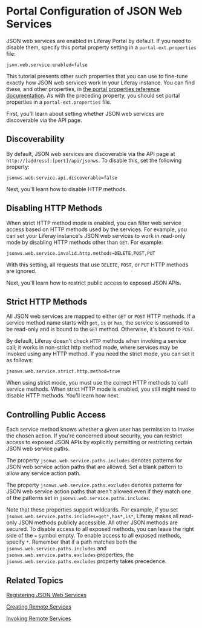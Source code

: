 # Portal Configuration of JSON Web Services [](id=portal-configuration-of-json-web-services)

JSON web services are enabled in Liferay Portal by default. If you need to
disable them, specify this portal property setting in a `portal-ext.properties` 
file: 

    json.web.service.enabled=false

This tutorial presents other such properties that you can use to fine-tune 
exactly how JSON web services work in your Liferay instance. You can find these, 
and other properties, in 
[the portal properties reference documentation](http://docs.liferay.com/portal/7.0/propertiesdoc/portal.properties.html). 
As with the preceding property, you should set portal properties in a 
`portal-ext.properties` file. 

First, you'll learn about setting whether JSON web services are discoverable via 
the API page. 

## Discoverability [](id=discoverability)

By default, JSON web services are discoverable via the API page at 
`http://[address]:[port]/api/jsonws`. To disable this, set the following 
property: 

    jsonws.web.service.api.discoverable=false

Next, you'll learn how to disable HTTP methods. 

## Disabling HTTP Methods [](id=disabling-http-methods)

When strict HTTP method mode is enabled, you can filter web service access based
on HTTP methods used by the services. For example, you can set your Liferay 
instance's JSON web services to work in read-only mode by disabling HTTP methods 
other than `GET`. For example: 

    jsonws.web.service.invalid.http.methods=DELETE,POST,PUT

With this setting, all requests that use `DELETE`, `POST`, or `PUT` HTTP methods 
are ignored. 

Next, you'll learn how to restrict public access to exposed JSON APIs. 

## Strict HTTP Methods [](id=strict-http-methods)

All JSON web services are mapped to either `GET` or `POST` HTTP methods. If a
service method name starts with `get`, `is` or `has`, the service is assumed to
be read-only and is bound to the `GET` method. Otherwise, it's bound to `POST`. 

By default, Liferay doesn't check `HTTP` methods when invoking a service
call; it works in non-strict http method mode, where services may be invoked
using any HTTP method. If you need the strict mode, you can set it as follows: 

    jsonws.web.service.strict.http.method=true

When using strict mode, you must use the correct HTTP methods to calll service 
methods. When strict HTTP mode is enabled, you still might need to disable HTTP
methods. You'll learn how next. 

## Controlling Public Access [](id=controlling-public-access)

Each service method knows whether a given user has permission to invoke the 
chosen action. If you're concerned about security, you can restrict access
to exposed JSON APIs by explicitly permitting or restricting certain JSON web
service paths. 

The property `jsonws.web.service.paths.includes` denotes patterns for JSON web
service action paths that are allowed. Set a blank pattern to allow any service
action path. 

The property `jsonws.web.service.paths.excludes` denotes patterns for JSON web 
service action paths that aren't allowed even if they match one of the patterns 
set in `jsonws.web.service.paths.includes`. 

Note that these properties support wildcards. For example, if you set 
`jsonws.web.service.paths.includes=get*,has*,is*`, Liferay makes all read-only 
JSON methods publicly accessible. All other JSON methods are secured. To disable 
access to all exposed methods, you can leave the right side of the `=` symbol 
empty. To enable access to all exposed methods, specify `*`. Remember that if a 
path matches both the `jsonws.web.service.paths.includes` and 
`jsonws.web.service.paths.excludes` properties, the 
`jsonws.web.service.paths.excludes` property takes precedence. 

## Related Topics [](id=related-topics)

[Registering JSON Web Services](/develop/tutorials/-/knowledge_base/7-0/registering-json-web-services)

[Creating Remote Services](/develop/tutorials/-/knowledge_base/7-0/creating-remote-services)

[Invoking Remote Services](/develop/tutorials/-/knowledge_base/7-0/invoking-remote-services)

